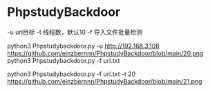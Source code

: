# PhpstudyBackdoor
-u url目标
-t 线程数，默认10
-f 导入文件批量检测

python3 Phpstudybackdoor.py -u http://192.168.3.106
https://github.com/einzbernnn/PhpstudyBackdoor/blob/main/20.png
python3 Phpstudybackdoor.py -f url.txt

python3 Phpstudybackdoor.py -f url.txt -t 20
https://github.com/einzbernnn/PhpstudyBackdoor/blob/main/21.png
